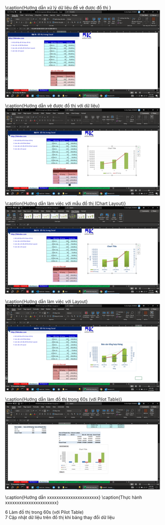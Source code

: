 <!--@ \subsection{Bài 2} -->

\caption{Hướng dẫn xử lý dữ liệu để vẽ được đồ thị }
![alt text](Bai2/HuongDan/0.png)

\caption{Hướng dẫn vẽ được đồ thị với dữ liệu}
![alt text](Bai2/HuongDan/1.png)

\caption{Hướng dẫn làm việc với mẫu đồ thị (Chart Layout)}
![alt text](Bai2/HuongDan/2.png)

\caption{Hướng dẫn làm việc với Layout}
![alt text](Bai2/HuongDan/3.png)

\caption{Hướng dẫn làm đồ thị trong 60s (với Pilot Table)}
![alt text](Bai2/HuongDan/4.png)

<!--@ \subsection{Bài 3} -->

\caption{Hướng dẫn xxxxxxxxxxxxxxxxxxxxxx}
\caption{Thực hành xxxxxxxxxxxxxxxxxxxxxx}



6	Làm đồ thị trong 60s (với Pilot Table)		
7	Cập nhật dữ liệu trên đồ thị khi bảng thay đổi dữ liệu		
